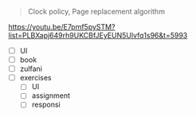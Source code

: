 > Clock policy, Page replacement algorithm

https://youtu.be/E7pmf5pySTM?list=PLBXapj649rh9UKCBfJEyEUN5Ulvfq1s96&t=5993


- [ ] UI
- [ ] book
- [ ] zulfani
- [ ] exercises
	- [ ] UI
	- [ ] assignment
	- [ ] responsi